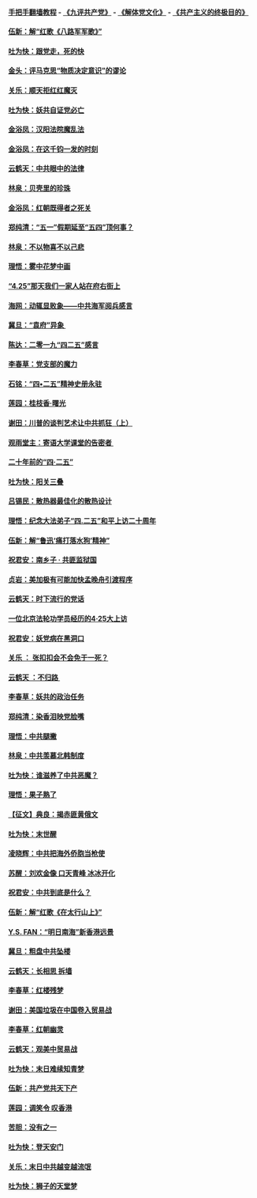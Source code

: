 #### [手把手翻墙教程](https://github.com/gfw-breaker/guides/wiki) -  [《九评共产党》](https://github.com/gfw-breaker/9ping.md?t=05050637) - [《解体党文化》](https://github.com/gfw-breaker/jtdwh.md?t=05050637) - [《共产主义的终极目的》](https://github.com/gfw-breaker/gczydzjmd.md?t=05050637)

#### [伍新：解“红歌《八路军军歌》”](../pages/nsc993/n11227702.md?t=05050637) 

#### [吐为快：跟党走，死的快](../pages/nsc993/n11227511.md?t=05050637) 

#### [金头：评马克思“物质决定意识”的谬论](../pages/nsc993/n11227161.md?t=05050637) 

#### [关乐：顺天拒红红魔灭](../pages/nsc993/n11225393.md?t=05050637) 

#### [吐为快：妖共自证党必亡](../pages/nsc993/n11223109.md?t=05050637) 

#### [金浴凤：汉阳法院魔乱法](../pages/nsc993/n11222083.md?t=05050637) 

#### [金浴凤：在这千钧一发的时刻](../pages/nsc993/n11222047.md?t=05050637) 

#### [云鹤天：中共眼中的法律](../pages/nsc993/n11221943.md?t=05050637) 

#### [林泉：贝壳里的珍珠](../pages/nsc993/n11217073.md?t=05050637) 

#### [金浴凤：红朝既得者之死关](../pages/nsc993/n11217063.md?t=05050637) 

#### [郑纯清：“五一”假期延至“五四”顶何事？](../pages/nsc993/n11217000.md?t=05050637) 

#### [林泉：不以物喜不以己悲](../pages/nsc993/n11216987.md?t=05050637) 

#### [理悟：雾中花梦中画](../pages/nsc993/n11213846.md?t=05050637) 

#### [“4.25”那天我们一家人站在府右街上](../pages/nsc993/n11210435.md?t=05050637) 

#### [海网：动辄显败象——中共海军阅兵感言](../pages/nsc993/n11212147.md?t=05050637) 

#### [冀旦：“袁府”异象 ](../pages/nsc993/n11211996.md?t=05050637) 

#### [陈达：二零一九“四二五”感言](../pages/nsc993/n11211971.md?t=05050637) 

#### [李春草：党支部的魔力](../pages/nsc993/n11211722.md?t=05050637) 

#### [石铭：“四•二五”精神史册永驻](../pages/nsc993/n11210585.md?t=05050637) 

#### [莲园：桂枝香‧曙光](../pages/nsc993/n11210371.md?t=05050637) 

#### [谢田：川普的谈判艺术让中共抓狂（上）](../pages/nsc993/n11209038.md?t=05050637) 

#### [观雨堂主：寄语大学课堂的告密者 ](../pages/nsc993/n11209062.md?t=05050637) 

#### [二十年前的“四·二五”](../pages/nsc993/n11207639.md?t=05050637) 

#### [吐为快：阳关三叠](../pages/nsc993/n11207152.md?t=05050637) 

#### [吕锡民：散热器最佳化的散热设计](../pages/nsc993/n11206294.md?t=05050637) 

#### [理悟：纪念大法弟子“四.二五”和平上访二十周年](../pages/nsc993/n11206269.md?t=05050637) 

#### [伍新：解“鲁迅‘痛打落水狗’精神”](../pages/nsc993/n11206208.md?t=05050637) 

#### [祝君安：南乡子 · 共匪监狱国](../pages/nsc993/n11203831.md?t=05050637) 

#### [贞岩：美加极有可能加快孟晚舟引渡程序](../pages/nsc993/n11203705.md?t=05050637) 

#### [云鹤天：时下流行的党话](../pages/nsc993/n11203254.md?t=05050637) 

#### [一位北京法轮功学员经历的4·25大上访](../pages/nsc993/n11203160.md?t=05050637) 

#### [祝君安：妖党病在黑洞口](../pages/nsc993/n11201449.md?t=05050637) 

#### [关乐 ： 张扣扣会不会免于一死？](../pages/nsc993/n11201363.md?t=05050637) 

#### [云鹤天 ：不归路 ](../pages/nsc993/n11201359.md?t=05050637) 

#### [李春草：妖共的政治任务](../pages/nsc993/n11199926.md?t=05050637) 

#### [郑纯清：染香泪映党脸嘴](../pages/nsc993/n11199911.md?t=05050637) 

#### [理悟：中共腿撇](../pages/nsc993/n11199727.md?t=05050637) 

#### [林泉：中共羡慕北韩制度](../pages/nsc993/n11199776.md?t=05050637) 

#### [吐为快：谁滋养了中共恶魔？](../pages/nsc993/n11199706.md?t=05050637) 

#### [理悟：果子熟了](../pages/nsc993/n11196774.md?t=05050637) 

#### [【征文】典良：揭赤匪黄俄文](../pages/nsc993/n11195773.md?t=05050637) 

#### [吐为快：末世醒](../pages/nsc993/n11196757.md?t=05050637) 

#### [凌晓辉：中共把海外侨胞当枪使](../pages/nsc993/n11195270.md?t=05050637) 

#### [苏醒：刘欢金像 口天青峰 冰冰开化](../pages/nsc993/n11194046.md?t=05050637) 

#### [祝君安：中共到底是什么？](../pages/nsc993/n11193828.md?t=05050637) 

#### [伍新：解“红歌《在太行山上》”](../pages/nsc993/n11193680.md?t=05050637) 

#### [Y.S. FAN：“明日南海”新香港远景](../pages/nsc993/n11189809.md?t=05050637) 

#### [冀旦：粗盘中共坠楼](../pages/nsc993/n11188872.md?t=05050637) 

#### [云鹤天：长相思 拆墙](../pages/nsc993/n11187494.md?t=05050637) 

#### [李春草：红楼残梦](../pages/nsc993/n11187468.md?t=05050637) 

#### [谢田：美国垃圾在中国卷入贸易战](../pages/nsc993/n11184083.md?t=05050637) 

#### [李春草：红朝幽灵](../pages/nsc993/n11186717.md?t=05050637) 

#### [云鹤天：观美中贸易战](../pages/nsc993/n11184252.md?t=05050637) 

#### [吐为快：末日难续知青梦](../pages/nsc993/n11183957.md?t=05050637) 

#### [伍新：共产党共天下产](../pages/nsc993/n11183941.md?t=05050637) 

#### [莲园：调笑令 叹香港](../pages/nsc993/n11183930.md?t=05050637) 

#### [苦胆：没有之一](../pages/nsc993/n11183909.md?t=05050637) 

#### [吐为快：登天安门](../pages/nsc993/n11183895.md?t=05050637) 

#### [关乐：末日中共越变越流氓](../pages/nsc993/n11183026.md?t=05050637) 

#### [吐为快：狮子的天堂梦](../pages/nsc993/n11179854.md?t=05050637) 

